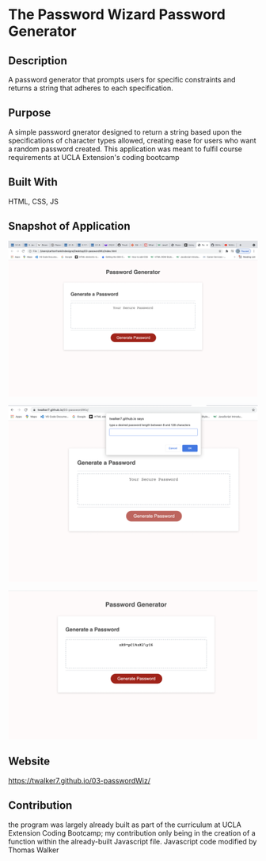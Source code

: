 # The Password Wizard Password Generator 

## Description
A password generator that prompts users for specific constraints and returns a string that adheres to each specification.

    

## Purpose 
A simple password gnerator designed to return a string based upon the specifications of character types allowed, creating ease for users who want a random password created. This application was meant to fulfil course requirements at UCLA Extension's coding bootcamp

## Built With 
HTML, CSS, JS

## Snapshot of Application 

![](appscreenshot.png)


![](appscreenshot2.png)


![](appscreenshot3.png)

## Website 

https://twalker7.github.io/03-passwordWiz/

## Contribution 
the program was largely already built as part of the curriculum at UCLA Extension Coding Bootcamp; my contribution only being in the creation of a function within the already-built Javascript file. Javascript code modified by Thomas Walker
